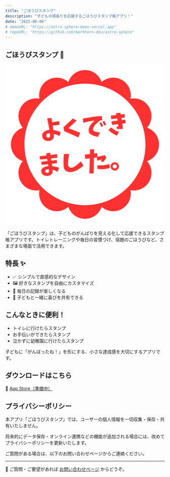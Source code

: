```yaml
---
title: "ごほうびスタンプ"
description: "子どもの頑張りを応援するごほうびスタンプ帳アプリ！"
date: "2025-06-06"
# demoURL: "https://astro-sphere-demo.vercel.app"
# repoURL: "https://github.com/markhorn-dev/astro-sphere"
---
```


## ごほうびスタンプ 🎉

![ごほうびスタンプ アイコン](./icon.png)

「ごほうびスタンプ」は、子どものがんばりを見える化して応援できるスタンプ帳アプリです。トイレトレーニングや毎日の習慣づけ、宿題のごほうびなど、さまざまな場面で活用できます。

## 特長 ✨

- ✅ シンプルで直感的なデザイン
- 🖼️ 好きなスタンプを自由にカスタマイズ
- 📅 毎日の記録が楽しくなる
- 💬 子どもと一緒に喜びを共有できる

## こんなときに便利！

- トイレに行けたらスタンプ
- お手伝いができたらスタンプ
- 泣かずに幼稚園に行けたらスタンプ

子どもに「がんばったね！」を形にする、小さな達成感を大切にするアプリです。

## ダウンロードはこちら

🚀 [App Store（準備中）](#)

## プライバシーポリシー

本アプリ「ごほうびスタンプ」では、ユーザーの個人情報を一切収集・保存・共有いたしません。

将来的にデータ保存・オンライン連携などの機能が追加される場合には、改めてプライバシーポリシーを更新いたします。

ご質問がある場合は、以下のお問い合わせページからご連絡ください。

---

📧 ご質問・ご要望があれば [お問い合わせページ](/contact) からどうぞ。